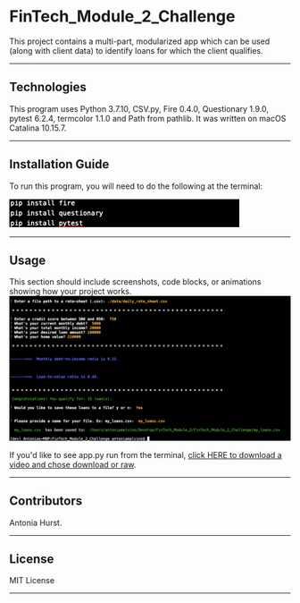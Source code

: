 # FinTech_Module_2_Challenge

This project contains a multi-part, modularized app which can be used (along with client data) to identify loans for which the client qualifies. 

---

## Technologies

This program uses Python 3.7.10, CSV.py, Fire 0.4.0, Questionary 1.9.0, pytest 6.2.4, termcolor 1.1.0 and Path from pathlib. It was written on macOS Catalina 10.15.7.

---

## Installation Guide

To run this program, you will need to do the following at the terminal:

![alt text](https://github.com/toniahurst/FinTech_Module_2_Challenge/blob/main/images%20for%20README/install_apps.png)

---

## Usage

This section should include screenshots, code blocks, or animations showing how your project works.
![alt text](https://github.com/toniahurst/FinTech_Module_2_Challenge/blob/main/images%20for%20README/Module_2_Challenge.png)

If you'd like to see app.py run from the terminal, [click HERE to download a video and chose download or raw](https://github.com/toniahurst/FinTech_Module_2_Challenge/blob/main/images%20for%20README/Module_2_Challenge_app.py_run%20from%20terminal.mov).

---

## Contributors

Antonia Hurst.

---

## License

MIT License

---
